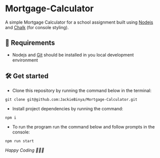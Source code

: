# Mortgage-Calculator
A simple Mortgage Calculator for a school assignment built using [Nodejs](https://nodejs.org/en/about) and [Chalk](https://www.npmjs.com/package/chalk) (for console styling).

## 📝 Requirements
- Nodejs and [Git](https://git-scm.com/) should be installed in you local development environment

## 🛠️ Get started
- Clone this repository by running the command below in the terminal:
```
git clone git@github.com:JackieBinya/Mortgage-Calculator.git
```
- Install project dependencies by running the command:
```
npm i
```
- To run the program run the command below and follow prompts in the console:
```
npm run start
```
_Happy Coding 🌻🌻🌻_